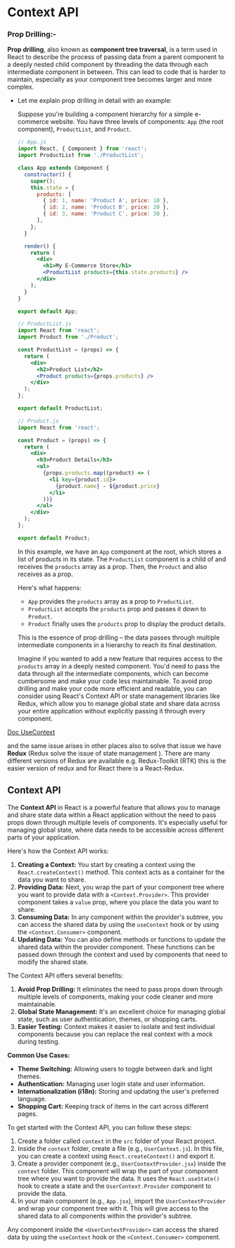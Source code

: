 # Context API

### Prop Drilling:-
**Prop drilling**, also known as **component tree traversal**, is a term used in React to describe the process of passing data from a parent component to a deeply nested child component by threading the data through each intermediate component in between. This can lead to code that is harder to maintain, especially as your component tree becomes larger and more complex.

- Let me explain prop drilling in detail with an example:

    Suppose you're building a component hierarchy for a simple e-commerce website. You have three levels of components: `App` (the root component), `ProductList`, and `Product`.

    ```jsx
    // App.js
    import React, { Component } from 'react';
    import ProductList from './ProductList';
    
    class App extends Component {
      constructor() {
        super();
        this.state = {
          products: [
            { id: 1, name: 'Product A', price: 10 },
            { id: 2, name: 'Product B', price: 20 },
            { id: 3, name: 'Product C', price: 30 },
          ],
        };
      }
    
      render() {
        return (
          <div>
            <h1>My E-Commerce Store</h1>
            <ProductList products={this.state.products} />
          </div>
        );
      }
    }
    
    export default App;
    
    ```

    ```jsx
    // ProductList.js
    import React from 'react';
    import Product from './Product';
    
    const ProductList = (props) => {
      return (
        <div>
          <h2>Product List</h2>
          <Product products={props.products} />
        </div>
      );
    };
    
    export default ProductList;
    
    ```
    
    ```jsx
    // Product.js
    import React from 'react';
    
    const Product = (props) => {
      return (
        <div>
          <h3>Product Details</h3>
          <ul>
            {props.products.map((product) => (
              <li key={product.id}>
                {product.name} - ${product.price}
              </li>
            ))}
          </ul>
        </div>
      );
    };
    
    export default Product;
    
    ```

    In this example, we have an `App` component at the root, which stores a list of products in its state. The `ProductList` component is a child of  and receives the `products` array as a prop. Then, the `Product` and also receives  as a prop.

    Here's what happens:

    - `App` provides the `products` array as a prop to `ProductList`.
    - `ProductList` accepts the `products` prop and passes it down to `Product`.
    - `Product` finally uses the `products` prop to display the product details.

    This is the essence of prop drilling – the data passes through multiple intermediate components in a hierarchy to reach its final destination.

    Imagine if you wanted to add a new feature that requires access to the `products` array in a deeply nested component. You'd need to pass the data through all the intermediate components, which can become cumbersome and make your code less maintainable.
    To avoid prop drilling and make your code more efficient and readable, you can consider using React's Context API or state management libraries like Redux, which allow you to manage global state and share data across your entire application without explicitly passing it through every component.

[Doc UseContext](https://react.dev/reference/react/useContext)

and the same issue arises in other places also to solve that issue we have **Redux** (Redux solve the issue of state management ). There are many different versions of Redux are available e.g. Redux-Toolkit (RTK) this is the easier version of redux and for React there is a React-Redux.

## Context API

The **Context API** in React is a powerful feature that allows you to manage and share state data within a React application without the need to pass props down through multiple levels of components. It's especially useful for managing global state, where data needs to be accessible across different parts of your application.

Here's how the Context API works:

1. **Creating a Context:** You start by creating a context using the `React.createContext()` method. This context acts as a container for the data you want to share.
2. **Providing Data:** Next, you wrap the part of your component tree where you want to provide data with a `<Context.Provider>`. This provider component takes a `value` prop, where you place the data you want to share.
3. **Consuming Data:** In any component within the provider's subtree, you can access the shared data by using the `useContext` hook or by using the `<Context.Consumer>` component.
4. **Updating Data:** You can also define methods or functions to update the shared data within the provider component. These functions can be passed down through the context and used by components that need to modify the shared state.

The Context API offers several benefits:

1. **Avoid Prop Drilling:** It eliminates the need to pass props down through multiple levels of components, making your code cleaner and more maintainable.
2. **Global State Management:** It's an excellent choice for managing global state, such as user authentication, themes, or shopping carts.
3. **Easier Testing:** Context makes it easier to isolate and test individual components because you can replace the real context with a mock during testing.

**Common Use Cases:**

- **Theme Switching:** Allowing users to toggle between dark and light themes.
- **Authentication:** Managing user login state and user information.
- **Internationalization (i18n):** Storing and updating the user's preferred language.
- **Shopping Cart:** Keeping track of items in the cart across different pages.

To get started with the Context API, you can follow these steps:

1. Create a folder called `context` in the `src` folder of your React project.
2. Inside the `context` folder, create a file (e.g., `UserContext.js`). In this file, you can create a context using `React.createContext()` and export it.
3. Create a provider component (e.g., `UserContextProvider.jsx`) inside the `context` folder. This component will wrap the part of your component tree where you want to provide the data. It uses the `React.useState()` hook to create a state and the `UserContext.Provider` component to provide the data.
4. In your main component (e.g., `App.jsx`), import the `UserContextProvider` and wrap your component tree with it. This will give access to the shared data to all components within the provider's subtree.

Any component inside the `<UserContextProvider>` can access the shared data by using the `useContext` hook or the `<Context.Consumer>` component.

